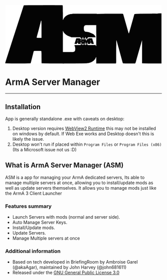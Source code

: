 ![ASM logo](ASM_black.png)

# ArmA Server Manager

----
## Installation
 App is generally standalone .exe with caveats on desktop:
 1. Desktop version requires [WebView2 Runtime](https://go.microsoft.com/fwlink/p/?LinkId=2124703) this may not be installed on windows by default. If Web Exe works and Desktop doesn't this is likely the issue.
 1. Desktop won't run if placed within `Program Files` or `Program Files (x86)` (Its a Microsoft issue not us :D)

## What is ArmA Server Manager (ASM)

ASM is a app for managing your ArmA dedicated servers, Its able to manage multiple servers at once, allowing you to install/update mods as well as update servers themselves. It allows you to manage mods just like the ArmA 3 Client Launcher  

### Features summary

* Launch Servers with mods (normal and server side).
* Auto Manage Server Keys.
* Install/Update mods.
* Update Servers.
* Manage Multiple servers at once


### Additional information

* Based on tech developed in BriefingRoom by Ambroise Garel (@akaAgar), maintained by John Harvey (@john681611)
* Released under the [GNU General Public License 3.0](https://www.gnu.org/licenses/gpl-3.0.en.html)
